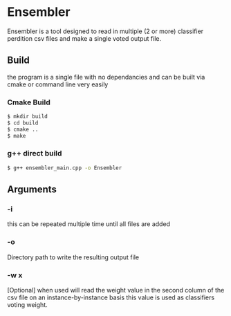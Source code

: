 # Ensembler
Ensembler is a tool designed to read in multiple (2 or more) classifier perdition csv files and make a single voted output file.

## Build
the program is a single file with no dependancies and can be built via cmake or command line very easily
### Cmake Build
```BASH
$ mkdir build
$ cd build
$ cmake ..
$ make 
```
### g++ direct build
```BASH
$ g++ ensembler_main.cpp -o Ensembler
```

## Arguments
### -i <path to input file>
this can be repeated multiple time until all files are added
### -o <path to directory to write output csv>
Directory path to write the resulting output file
### -w x
[Optional] when used will read the weight value in the second column of the csv file on an instance-by-instance basis
this value is used as classifiers voting weight.